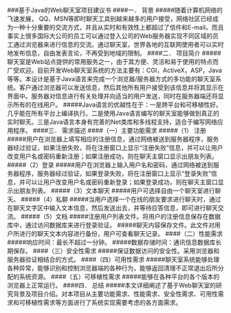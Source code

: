 ###基于Java的Web聊天室项目建议书
####一．	背景
#####随着计算机网络的飞速发展， QQ、MSN等即时聊天工具别越来越多的用户接受，网络社区已经成为一种十分重要的交流方式，并且从实时和有效性上都超过了信件和E-mail。而且事实上很多国际大公司的员工可以通过登入公司的Web服务器实现不同区域的员工通过浏览器来进行信息的交流。通过聊天室，世界各地的互联网使用者可以实时地发布信息，自由发表言论，不再受到地域的限制。
####二．	项目简介
#####聊天室是Web站点提供的常用服务之一，由于其方便、灵活和易于使用的特点而广受欢迎。目前开发Web聊天室系统的方法主要有：CGI，ActiveX，ASP，Java等等。本设计是基于Java语言来完成一个浏览器/服务器方式的多功能的聊天室系统。客户通过浏览器可以发送信息，然后其他所有用户接受到该信息并将其显示在界面中。服务器对信息进行有关处理并向适当的用户发送，同时在服务器端还将显示所有的在线用户。
#####Java语言的优越性在于：一是跨平台和可移植性好。几乎能在所有平台上编译执行。二是使用Java语言编写的聊天室能够做到真正的实时聊天。三是Java语言本身有完善的Net类库和多线程支持，适合于编写网络应用程序。
####三．	需求描述
####（一）主要功能需求
#####（1）	注册
#####用户在浏览器上填写相应的注册信息，通过网络被送到服务器程序，服务器经过验证，如果注册失败，将在注册窗口上显示“注册失败”信息，并可以让用户改变用户名或密码重新注册；如果注册成功，则在聊天主窗口显示出朋友列表。
#####（2）登录
#####用户在浏览器上输入用户名和密码，通过网络被送到服务器程序，服务器经过验证，如果登录失败，将在注册窗口上显示“登录失败”信息，并可以让用户改变用户名或密码重新登录；如果登录成功，则在聊天主窗口显示出朋友列表。
#####（3）文本聊天
#####用户可选择自由一个聊天室进行聊天。
#####（4）私聊
#####当用户选择一个在线的朋友要求进行聊天时，通过在聊天文字区中输入文本信息，然后发送出去，并等待应答信息，即可进行聊天交流。
#####（5）文档
#####注册用户列表文件。将用户的注册信息保存在数据库中，通过访问数据库来进行登录验证。
#####聊天内容保存文件。此文件对用户所进行的聊天文本内容进行备份，用户可查看聊天记录。
####（二）性能需求
#####响应时间：最长不超过一分钟。
#####数据存储时间：通讯信息数据库长期保存。
####（三）安全性需求
#####保证数据访问的安全性。采用浏览器和服务器验证相结合的方式。
####（四）可用性需求
#####聊天室系统能够处理各种异常，能够识别和控制浏览器端的各种行为，能够返回清理不正常退出后所分配的系统资源。
####（五）可移植性需求
#####能够在各种平台的各个版本的浏览器上正常运行。
####四．	总结
#####本文详细阐述了基于Web聊天室的研究背景及项目介绍。对本项目从主要功能需求、性能需求、安全性需求、可用性需求和可移植性需求等方面进行了系统实现需要考虑的各方面需求。
